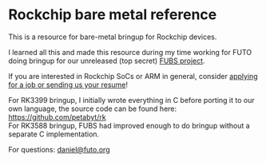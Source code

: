 # Rockchip bare metal reference
This is a resource for bare-metal bringup for Rockchip devices.

I learned all this and made this resource during my time working for FUTO doing bringup for our unreleased (top secret) [FUBS project](https://gitlab.futo.org/eron/public/-/wikis/FUBS).

If you are interested in Rockchip SoCs or ARM in general, consider [applying for a job or sending us your resume](https://futo.org/jobs/)!

For RK3399 bringup, I initially wrote everything in C before porting it to our own language, the source code can be found here: https://github.com/petabyt/rk  
For RK3588 bringup, FUBS had improved enough to do bringup without a separate C implementation.

For questions: daniel@futo.org
